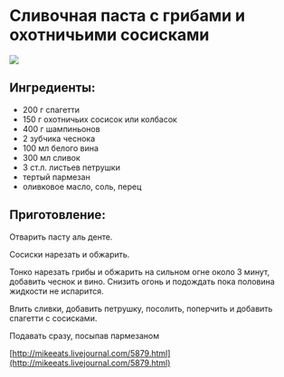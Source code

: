 # Сливочная паста с грибами и охотничьими сосисками

![](https://s-media-cache-ak0.pinimg.com/564x/be/ac/2c/beac2c0adf1dfc43195b371ac14dcfca.jpg)

## Ингредиенты:

* 200 г спагетти
* 150 г охотничьих сосисок или колбасок
* 400 г шампиньонов
* 2 зубчика чеснока
* 100 мл белого вина
* 300 мл сливок
* 3 ст.л. листьев петрушки
* тертый пармезан
* оливковое масло, соль, перец

## Приготовление:

Отварить пасту аль денте.

Сосиски нарезать и обжарить.

Тонко нарезать грибы и обжарить на сильном огне около 3 минут, добавить чеснок и вино. Снизить огонь и подождать пока половина жидкости не испарится.

Влить сливки, добавить петрушку, посолить, поперчить и добавить спагетти с сосисками.

Подавать сразу, посыпав пармезаном

[http://mikeeats.livejournal.com/5879.html](http://mikeeats.livejournal.com/5879.html)

